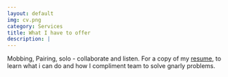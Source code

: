 ```yaml
---
layout: default
img: cv.png
category: Services
title: What I have to offer
description: |
---
```

Mobbing, Pairing, solo - collaborate and listen.
For a copy of my [resume](https://www.visualcv.com/dana-cleveland), to learn what i can do and how I compliment team to solve gnarly problems.
